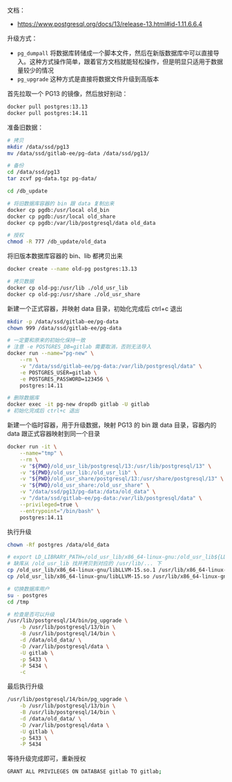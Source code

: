 文档：

- <https://www.postgresql.org/docs/13/release-13.html#id-1.11.6.6.4>

升级方式：

- `pg_dumpall` 将数据库转储成一个脚本文件，然后在新版数据库中可以直接导入。这种方式操作简单，跟着官方文档就能轻松操作，但是明显只适用于数据量较少的情况
- `pg_upgrade` 这种方式是直接将数据文件升级到高版本

首先拉取一个 PG13 的镜像，然后放好别动：

```bash
docker pull postgres:13.13
docker pull postgres:14.11
```

准备旧数据：

```bash
# 拷贝
mkdir /data/ssd/pg13
mv /data/ssd/gitlab-ee/pg-data /data/ssd/pg13/

# 备份
cd /data/ssd/pg13
tar zcvf pg-data.tgz pg-data/

cd /db_update

# 将旧数据库容器的 bin 跟 data 复制出来
docker cp pgdb:/usr/local old_bin
docker cp pgdb:/usr/local old_share
docker cp pgdb:/var/lib/postgresql/data old_data

# 授权
chmod -R 777 /db_update/old_data
```

将旧版本数据库容器的 bin、lib 都拷贝出来

```bash
docker create --name old-pg postgres:13.13

# 拷贝数据
docker cp old-pg:/usr/lib ./old_usr_lib
docker cp old-pg:/usr/share ./old_usr_share
```

新建一个正式容器，并映射 data 目录，初始化完成后 ctrl+c 退出

```bash
mkdir -p /data/ssd/gitlab-ee/pg-data
chown 999 /data/ssd/gitlab-ee/pg-data

# 一定要和原来的初始化保持一致
# 注意 -e POSTGRES_DB=gitlab 需要取消，否则无法导入
docker run --name="pg-new" \
    --rm \
    -v "/data/ssd/gitlab-ee/pg-data:/var/lib/postgresql/data" \
    -e POSTGRES_USER=gitlab \
    -e POSTGRES_PASSWORD=123456 \
    postgres:14.11

# 删除数据库
docker exec -it pg-new dropdb gitlab -U gitlab
# 初始化完成后 ctrl+c 退出
```

新建一个临时容器，用于升级数据，映射 PG13 的 bin 跟 data 目录，容器内的 data 跟正式容器映射到同一个目录

```bash
docker run -it \
    --name="tmp" \
    --rm \
    -v "${PWD}/old_usr_lib/postgresql/13:/usr/lib/postgresql/13" \
    -v "${PWD}/old_usr_lib:/old_usr_lib" \
    -v "${PWD}/old_usr_share/postgresql/13:/usr/share/postgresql/13" \
    -v "${PWD}/old_usr_share:/old_usr_share" \
    -v "/data/ssd/pg13/pg-data:/data/old_data" \
    -v "/data/ssd/gitlab-ee/pg-data:/var/lib/postgresql/data" \
    --privileged=true \
    --entrypoint="/bin/bash" \
    postgres:14.11
```

执行升级

```bash
chown -Rf postgres /data/old_data

# export LD_LIBRARY_PATH=/old_usr_lib/x86_64-linux-gnu:/old_usr_lib${LD_LIBRARY_PATH:+:${LD_LIBRARY_PATH}}
# 缺库从 /old_usr_lib 找并拷贝到对应的 /usr/lib/... 下
cp /old_usr_lib/x86_64-linux-gnu/libLLVM-15.so.1 /usr/lib/x86_64-linux-gnu/
cp /old_usr_lib/x86_64-linux-gnu/libLLVM-15.so /usr/lib/x86_64-linux-gnu/

# 切换数据库用户
su - postgres
cd /tmp

# 检查是否可以升级
/usr/lib/postgresql/14/bin/pg_upgrade \
    -b /usr/lib/postgresql/13/bin \
    -B /usr/lib/postgresql/14/bin \
    -d /data/old_data/ \
    -D /var/lib/postgresql/data \
    -U gitlab \
    -p 5433 \
    -P 5434 \
    -c
```

最后执行升级

```bash
/usr/lib/postgresql/14/bin/pg_upgrade \
    -b /usr/lib/postgresql/13/bin \
    -B /usr/lib/postgresql/14/bin \
    -d /data/old_data/ \
    -D /var/lib/postgresql/data \
    -U gitlab \
    -p 5433 \
    -P 5434
```

等待升级完成即可，重新授权

```bash
GRANT ALL PRIVILEGES ON DATABASE gitlab TO gitlab;
```
